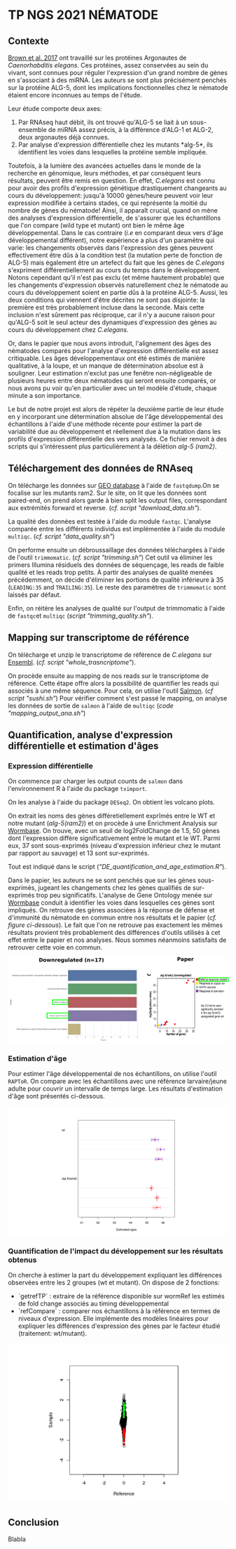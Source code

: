 # TP NGS 2021 NÉMATODE

## Contexte

[Brown et al. 2017](https://www.ncbi.nlm.nih.gov/pmc/articles/PMC5587817/) ont travaillé sur les protéines Argonautes de *Caenorhabditis elegans*. Ces protéines, assez conservées au sein du vivant, sont connues pour réguler l'expression d'un grand nombre de gènes en s'associant à des miRNA. Les auteurs se sont plus précisément penchés sur la protéine ALG-5, dont les implications fonctionnelles chez le nématode étaient encore inconnues au temps de l'étude. 

Leur étude comporte deux axes:
 <ol>
  <li> Par RNAseq haut débit, ils ont trouvé qu'ALG-5 se liait à un sous-ensemble de miRNA assez précis, à la différence d'ALG-1 et ALG-2, deux argonautes déjà connues. 
  <li> Par analyse d'expression différentielle chez les mutants *alg-5*, ils identifient les voies dans lesquelles la protéine semble impliquée.
 </ol>    
 
Toutefois, à la lumière des avancées actuelles dans le monde de la recherche en génomique, leurs méthodes, et par conséquent leurs résultats, peuvent être remis en question. En effet, *C.elegans* est connu pour avoir des profils d'expression génétique drastiquement changeants au cours du développement: jusqu'à 10000 gènes/heure peuvent voir leur expression modifiée à certains stades, ce qui représente la moitié du nombre de gènes du nématode! Ainsi, il apparaît crucial, quand on mène des analyses d'expression différentielle, de s'assurer que les échantillons que l'on compare (wild type et mutant) ont bien le même âge développemental. Dans le cas contraire (*i.e* en comparant deux vers d'âge développemental différent), notre expérience a plus d'un paramètre qui varie: les changements observés dans l'expression des gènes peuvent effectivement être dûs à la condition test (la mutation perte de fonction de ALG-5) mais également être un artefect du fait que les gènes de *C.elegans* s'expriment différentiellement au cours du temps dans le développement.
Notons cependant qu'il n'est pas exclu (et même hautement probable) que les changements d'expression observés naturellement chez le nématode au cours du développement soient en partie dûs à la protéine ALG-5. Aussi, les deux conditions qui viennent d'être décrites ne sont pas disjointe: la première est très probablement incluse dans la seconde. Mais cette inclusion n'est sûrement pas réciproque, car il n'y a aucune raison pour qu'ALG-5 soit le seul acteur des dynamiques d'expression des gènes au cours du développement chez *C.elegans*.

Or, dans le papier que nous avons introduit, l'alignement des âges des nématodes comparés pour l'analyse d'expression différentielle est assez critiquable. Les âges développementaux ont été estimés de manière qualitative, à la loupe, et un manque de détermination absolue est à souligner. Leur estimation n'exclut pas une fenêtre non-négligeable de plusieurs heures entre deux nématodes qui seront ensuite comparés, or nous avons pu voir qu'en particulier avec un tel modèle d'étude, chaque minute a son importance.

Le but de notre projet est alors de répéter la deuxième partie de leur étude en y incorporant une détermination absolue de l'âge développemental des échantillons à l'aide d'une méthode récente pour estimer la part de variabilité due au développement et réellement due à la mutation dans les profils d'expression différentielle des vers analysés. Ce fichier renvoit à des scripts qui s'intéressent plus particulièrement à la délétion *alg-5 (ram2)*.

      
## Téléchargement des données de RNAseq

On télécharge les données sur [GEO database](https://www.ncbi.nlm.nih.gov/geo/) à l'aide de `fastqdump`.On se focalise sur les mutants ram2.
Sur le site, on lit que les données sont paired-end, on prend alors garde à bien split les output files, correspondant aux extrémités forward et reverse. (*cf. script "download_data.sh"*).

La qualité des données est testée à l'aide du module `fastqc`. L'analyse comparée entre les différents individus est implémentée à l'aide du module `multiqc`. (*cf. script "data_quality.sh"*)

On performe ensuite un débroussaillage des données téléchargées à l'aide de l'outil `trimmomatic`. (*cf. script "trimming.sh"*) Cet outil va éliminer les primers Illumina résiduels des données de séquençage, les reads de faible qualité et les reads trop petits. À partir des analyses de qualité menées précédemment, on décide d'éliminer les portions de qualité inférieure à 35 (`LEADING:35` and `TRAILING:35`). Le reste des paramètres de `trimmomatic` sont laissés par défaut.

Enfin, on réitère les analyses de qualité sur l'output de trimmomatic à l'aide de `fastqc`et `multiqc` (*script "trimming_quality.sh"*). 



## Mapping sur transcriptome de référence

On télécharge et unzip le transcriptome de référence de *C.elegans* sur [Ensembl](http://ftp.ensembl.org). (*cf. script "whole_trasncriptome"*).

On procède ensuite au mapping de nos reads sur le transcriptome de référence. Cette étape offre alors la possibilité de quantifier les reads qui associés à une même séquence. Pour cela, on utilise l'outil [Salmon](https://salmon.readthedocs.io/en/latest/salmon.html). (*cf script "sushi.sh"*)
Pour vérifier comment s'est passé le mapping, on analyse les données de sortie de `salmon` à l'aide de `multiqc` (*code "mapping_output_ana.sh"*)



## Quantification, analyse d'expression différentielle et estimation d'âges
### Expression différentielle

On commence par charger les output counts de `salmon` dans l'environnement R à l'aide du package `tximport`.

On les analyse à l'aide du package `DESeq2`. On obtient les volcano plots.

On extrait les noms des gènes différetiellement exprîmés entre le WT et notre mutant (*alg-5(ram2)*) et on procède à une Enrichment Analysis sur [Wormbase](https://wormbase.org/tools/enrichment). On trouve, avec un seuil de log2FoldChange de 1.5, 50 gènes dont l'expression diffère significativement entre le mutant et le WT. Parmi eux, 37 sont sous-exprimés (niveau d'expression inférieur chez le mutant par rapport au sauvage) et 13 sont sur-exprimés.

Tout est indiqué dans le script (*"DE_quantification_and_age_estimation.R"*).

Dans le papier, les auteurs ne se sont penchés que sur les gènes sous-exprimés, jugeant les changements chez les gènes qualifiés de sur-exprimés trop peu significatifs.
L'analyse de Gene Ontology menée sur [Wormbase](https://wormbase.org/tools/enrichment) conduit à identifier les voies dans lesquelles ces gènes sont impliqués. On retrouve des gènes associées à la réponse de défense et d'immunité du nématode en commun entre nos résultats et le papier (*cf. figure ci-dessous*). Le fait que l'on ne retrouve pas exactement les mêmes résultats provient très probablement des différences d'outils utilisés à cet effet entre le papier et nos analyses. Nous sommes néanmoins satisfaits de retrouver cette voie en commun.

![Results Gene Ontology](https://github.com/Buffan3369/tp_ngs_nematode/blob/master/figures/downreg_paper_comparison.png)

### Estimation d'âge
Pour estimer l'âge développemental de nos échantillons, on utilise l'outil `RAPToR`.
On compare avec les échantillons avec une référence larvaire/jeune adulte pour couvrir un intervalle de temps large.
Les résultats d'estimation d'âge sont présentés ci-dessous.

![Results Age Estimation](https://github.com/Buffan3369/tp_ngs_nematode/blob/master/figures/age_estimation.png)

### Quantification de l'impact du développement sur les résultats obtenus

On cherche à estimer la part du développement expliquant les différences observées entre les 2 groupes (wt et mutant).
On dispose de 2 fonctions:
<ul>
  <li> `getrefTP` : extraire de la référence disponible sur wormRef les estimés de fold change associés au timing développemental
  <li> `refCompare` : comparer nos échantillons à la référence en termes de niveaux d'expression. Elle implémente des modèles linéaires pour expliquer les différences d'expression des gènes par le facteur étudié (traitement: wt/mutant).
</ul>

![Results Development Impact](https://github.com/Buffan3369/tp_ngs_nematode/blob/master/figures/dvt_impact.png)


 ## Conclusion
 
Blabla 
   
